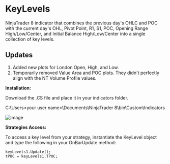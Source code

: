 # KeyLevels
NinjaTrader 8 indicator that combines the previous day's OHLC and POC with the current day's OHL, Pivot Point, R1, S1, POC, Opening Range High/Low/Center, and Initial Balance High/Low/Center into a single collection of key levels.

## Updates
1. Added new plots for London Open, High, and Low.
2. Temporarily removed Value Area and POC plots. They didn't perfectly align with the NT Volume Profile values.

**Installation:**

Download the .CS file and place it in your indicators folder.

C:\Users\<your user name>\Documents\NinjaTrader 8\bin\Custom\Indicators

![image](https://github.com/user-attachments/assets/378b6630-ff5c-4d0e-ae12-a72d363854dc)

**Strategies Access:**

To access a key level from your strategy, instantiate the KeyLevel object and type the following in your OnBarUpdate method:

```
keyLevels1.Update();
tPOC = keyLevels1.TPOC;
```
